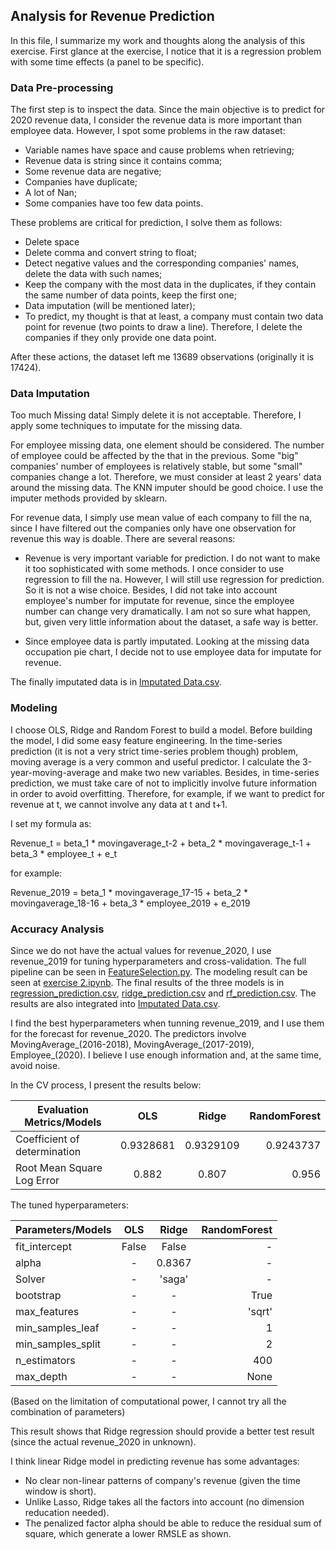 ## Analysis for Revenue Prediction

In this file, I summarize my work and thoughts along the analysis of this exercise. First glance at the exercise, 
I notice that it is a regression problem with some time effects (a panel to be specific). 

### Data Pre-processing
The first step is to inspect the data. Since the main objective is to predict for 2020 revenue data,
I consider the revenue data is more important than employee data. However, I spot some problems in
the raw dataset:

- Variable names have space and cause problems when retrieving;
- Revenue data is string since it contains comma;
- Some revenue data are negative;
- Companies have duplicate;
- A lot of Nan;
- Some companies have too few data points.

These problems are critical for prediction, I solve them as follows:

- Delete space
- Delete comma and convert string to float;
- Detect negative values and the corresponding companies' names, delete the data with such names;
- Keep the company with the most data in the duplicates, if they contain the same number of  data points,
keep the first one;
- Data imputation (will be mentioned later);
- To predict, my thought is that at least, a company must contain two data point for revenue (two points to
  draw a line). Therefore, I delete the companies if they only provide one data point.
  
After these actions, the dataset left me 13689 observations (originally it is 17424).

### Data Imputation

Too much Missing data! Simply delete it is not acceptable. Therefore, I apply some techniques to imputate for the
missing data. 

For employee missing data, one element should be considered. The number of employee could be affected by the that
in the previous. Some "big" companies' number of employees is relatively stable, but some "small" companies change a lot.
Therefore, we must consider at least 2 years' data around the missing data. The KNN imputer should be good choice. I use
the imputer methods provided by sklearn.

For revenue data, I simply use mean value of each company to fill the na, since I have filtered out the companies only
have one observation for revenue this way is doable. There are several reasons:

- Revenue is very important variable for prediction. I do not want to make it too sophisticated with some methods. I once
consider to use regression to fill the na. However, I will still use regression for prediction. So it is not a wise choice. 
  Besides, I did not take into account employee's number for imputate for revenue, since the employee number can change 
  very dramatically. I am not so sure what happen, but, given very little information about the dataset, a safe way is better.
  
- Since employee data is partly imputated. Looking at the missing data occupation pie chart, I decide not to use employee
data for imputate for revenue. 
  
The finally imputated data is in [Imputated Data.csv](https://github.com/Seaaann/Dealroom_intern/blob/main/exercise%202/Imputated%20Data.csv).
  
### Modeling

I choose OLS, Ridge and Random Forest to build a model. Before building the model, I did some easy feature engineering.
In the time-series prediction (it is not a very strict time-series problem though) problem, moving average is a very common
and useful predictor. I calculate the 3-year-moving-average and make two new variables. Besides, in time-series prediction,
we must take care of not to implicitly involve future information in order to avoid overfitting. Therefore, for example, if
we want to predict for revenue at t, we cannot involve any data at t and t+1.

I set my formula as:

Revenue_t = beta_1 * movingaverage_t-2 + beta_2 * movingaverage_t-1 + beta_3 * employee_t + e_t

for example:

Revenue_2019 = beta_1 * movingaverage_17-15 + beta_2 * movingaverage_18-16 + beta_3 * employee_2019 + e_2019

### Accuracy Analysis

Since we do not have the actual values for revenue_2020, I use revenue_2019 for tuning hyperparameters and cross-validation.
The full pipeline can be seen in [FeatureSelection.py](https://github.com/Seaaann/Dealroom_intern/blob/main/exercise%202/FeatureSelections.py).
The modeling result can be seen at [exercise 2.ipynb](https://github.com/Seaaann/Dealroom_intern/blob/main/exercise%202/exercise%202.ipynb).
The final results of the three models is in [regression_prediction.csv](https://github.com/Seaaann/Dealroom_intern/blob/main/exercise%202/regression_prediction.csv),
[ridge_prediction.csv](https://github.com/Seaaann/Dealroom_intern/blob/main/exercise%202/ridge_prediction.csv) and 
[rf_prediction.csv](https://github.com/Seaaann/Dealroom_intern/blob/main/exercise%202/rf_prediction.csv). The results are also
integrated into [Imputated Data.csv](https://github.com/Seaaann/Dealroom_intern/blob/main/exercise%202/Imputated%20Data.csv).

I find the best hyperparameters when tunning revenue_2019, and I use them for the forecast for revenue_2020. The predictors
involve MovingAverage_(2016-2018), MovingAverage_(2017-2019), Employee_(2020). I believe I use enough information and, at 
the same time, avoid noise. 

In the CV process, I present the results below:

| Evaluation Metrics/Models         | OLS               | Ridge       |  RandomForest    |
| ----------------------------------|:-----------------:| :----------:|-----------------:|
| Coefficient of determination      | 0.9328681         |  0.9329109  |    0.9243737     |
| Root Mean Square Log Error        | 0.882             |    0.807    |   0.956          |

The tuned hyperparameters:

| Parameters/Models                 | OLS               | Ridge       |  RandomForest    |
| ----------------------------------|:-----------------:| :----------:|-----------------:|
| fit_intercept                     | False             |  False      |         -        |
| alpha                             | -                 |  0.8367     |         -        |
| Solver                            | -                 |  'saga'     |         -        |
| bootstrap                         | -                 |  -          |         True     |
| max_features                      | -                 |  -          |    'sqrt'        |
| min_samples_leaf                  | -                 |  -          |         1        |
| min_samples_split                 | -                 |  -          |         2        |
| n_estimators                      | -                 |  -          |         400      |
| max_depth                         | -                 |  -          |         None     |


(Based on the limitation of computational power, I cannot try all the combination of parameters)


This result shows that Ridge regression should provide a better test result (since the actual revenue_2020 in unknown).

I think linear Ridge model in predicting revenue has some advantages:

- No clear non-linear patterns of company's revenue (given the time window is short).
- Unlike Lasso, Ridge takes all the factors into account (no dimension reducation needed).
- The penalized factor alpha should be able to reduce the residual sum of square, which generate a lower RMSLE as shown.






















